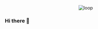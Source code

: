 <div id="header" border='4px' align='center'>
   <image src="https://media1.giphy.com/media/skU5qA0NB7Y0o/giphy.gif?cid=790b76112f44838c57aa832b9c4ffbf45ee463a0d4ab631c&rid=giphy.gif&ct=g" alt="loop">
</div>

### Hi there 👋

  


<!--
**mabanu/MaBaNu** is a ✨ _special_ ✨ repository because its `README.md` (this file) appears on your GitHub profile.

Here are some ideas to get you started:

- 🔭 I’m currently working on ...
- 🌱 I’m currently learning ...
- 👯 I’m looking to collaborate on ...
- 🤔 I’m looking for help with ...
- 💬 Ask me about ...
- 📫 How to reach me: ...
- 😄 Pronouns: ...
- ⚡ Fun fact: ...
-->

